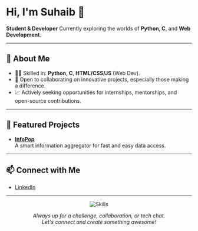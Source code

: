 # Hi, I'm Suhaib 👋

**Student & Developer**
Currently exploring the worlds of **Python, C**, and **Web Development**.

---

## 🚀 About Me
- 👨‍💻 Skilled in: **Python**, **C**, **HTML/CSS/JS** (Web Dev).
- 🤝 Open to collaborating on innovative projects, especially those making a difference.
- 📈 Actively seeking opportunities for internships, mentorships, and open-source contributions.
---

## 🌟 Featured Projects

- **[InfoPop](#)**  
  A smart information aggregator for fast and easy data access.

---

## 📫 Connect with Me

- [LinkedIn](https://www.linkedin.com/in/shaiksuhaib)

---

<p align="center">
  <img src="https://skillicons.dev/icons?i=python,c,html,css,js,github" alt="Skills" />
</p>

<p align="center">
  <em>Always up for a challenge, collaboration, or tech chat.<br>
  Let's connect and create something awesome!</em>
</p>
